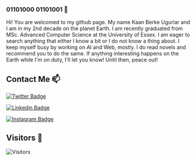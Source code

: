 ### 01101000 01101001 👋

Hi! You are welcomed to my github page. My name Kaan Berke Ugurlar and I am in my 2nd decade on the planet Earth. I am recently graduated from MSc. Advanced Computer Science at the University of Essex. I am eager to search anything that either I know a bit or I do not know a thing about. I keep myself busy by working on AI and Web, mostly. I do read novels and recommend you to do the same. If anything interesting happens on the Earth while I'm on duty, I'll let you know! Until then, peace out!

## Contact Me 📫

[![Twitter Badge](https://img.shields.io/twitter/url?color=blue&label=Kaanberke&logo=twitter&style=for-the-badge&url=http%3A%2F%2Ftwitter.com%2Fkaanberkee)](https://www.twitter.com/kaanberkee/)

[![Linkedin Badge](https://img.shields.io/twitter/url?color=lightblue&label=Kaanberke&logo=linkedin&logoColor=lightblue&style=for-the-badge&url=https%3A%2F%2Fwww.linkedin.com%2Fin%2Fkaanberke)](https://www.linkedin.com/in/kaanberke/)

[![Instagram Badge](https://img.shields.io/twitter/url?color=purple&label=Kaanberkeugurlar&logo=instagram&logoColor=purple&style=for-the-badge&url=https%3A%2F%2Fwww.instagram.com%2Fkaanberkeugurlar)](https://instagram.com/kaanberkeugurlar/)

## Visitors 💬
![Visitors](https://komarev.com/ghpvc/?username=kaanberke&color=red)
 

